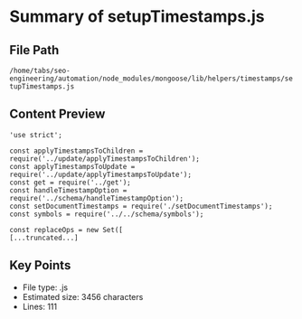 # Summary of setupTimestamps.js
  
## File Path
`/home/tabs/seo-engineering/automation/node_modules/mongoose/lib/helpers/timestamps/setupTimestamps.js`

## Content Preview
```
'use strict';

const applyTimestampsToChildren = require('../update/applyTimestampsToChildren');
const applyTimestampsToUpdate = require('../update/applyTimestampsToUpdate');
const get = require('../get');
const handleTimestampOption = require('../schema/handleTimestampOption');
const setDocumentTimestamps = require('./setDocumentTimestamps');
const symbols = require('../../schema/symbols');

const replaceOps = new Set([
[...truncated...]
```

## Key Points
- File type: .js
- Estimated size: 3456 characters
- Lines: 111
